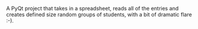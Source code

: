 A PyQt project that takes in a spreadsheet, reads all of the entries and creates defined size random groups of students, with a bit of dramatic flare :-).
